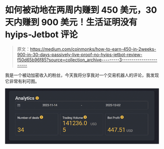 # 如何被动地在两周内赚到 450 美元，30 天内赚到 900 美元！生活证明没有 hyips-Jetbot 评论

> 原文：<https://medium.com/coinmonks/how-to-earn-450-in-2weeks-900-in-30-days-passively-live-proof-no-hyips-jetbot-review-f50d65b96f85?source=collection_archive---------3----------------------->

我是一个被动加密收入的粉丝，今天我将分享我对一个交易机器人的评论，我发现它非常有利可图。

![](img/2d6fa136402a5d6d09c35fd147392f3f.png)